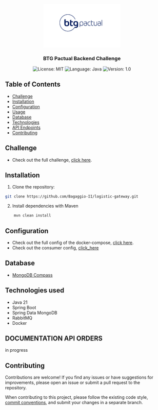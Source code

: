 <p align="center" width="100%">
    <img width="50%" src="./images/btg-logo.jpg"> 
</p>

<h3 align="center">
  BTG Pactual Backend Challenge
</h3>

<p align="center">

  <img alt="License: MIT" src="https://img.shields.io/badge/license-MIT-%2304D361">
  <img alt="Language: Java" src="https://img.shields.io/badge/language-java-green">
  <img alt="Version: 1.0" src="https://img.shields.io/badge/version-1.0-yellowgreen">

</p>



## Table of Contents

- [Challenge](#challenge)
- [Installation](#installation)
- [Configuration](#configuration)
- [Usage](#usage)
- [Database](#database)
- [Technologies](#technologies-used)
- [API Endpoints](#documentation-api-orders)
- [Contributing](#contributing)


## Challenge
- Check out the full challenge, [click here](./PROBLEM.md).

## Installation

1. Clone the repository:

```bash
git clone https://github.com/Bagaggio-II/logistic-gateway.git
```

2. Install dependencies with Maven

```bash 
    mvn clean install
```

## Configuration
- Check out the full config of the docker-compose, [click here](./local/docker-compose.yml).
- Check out the consumer config, [click_here](./src/main/java/teach/setxpro/btgpactual/orderms/config/RabbitMqConfig.java)

## Database
- [MongoDB Compass](https://www.mongodb.com/products/tools/compass)

## Technologies used

* Java 21
* Spring Boot
* Spring Data MongoDB
* RabbitMQ
* Docker

## DOCUMENTATION API ORDERS

in progress


## Contributing

Contributions are welcome! If you find any issues or have suggestions for improvements, please open an issue or submit a pull request to the repository.

When contributing to this project, please follow the existing code style, [commit conventions](https://www.conventionalcommits.org/en/v1.0.0/), and submit your changes in a separate branch.
